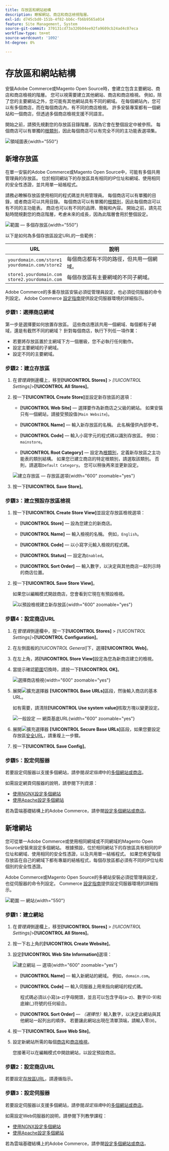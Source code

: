 ```yaml
---
title: 存放區和網站結構
description: 瞭解網站、商店和商店檢視階層。
exl-id: d745cbd0-151b-4f82-bb6c-fb6b9565a014
feature: Site Management, System
source-git-commit: 370131cd73a320b04ee92fa9609cb24ad4c07eca
workflow-type: tm+mt
source-wordcount: '1092'
ht-degree: 0%

---
```


# 存放區和網站結構

安裝Adobe Commerce或Magento Open Source時，會建立包含主要網站、商店和商店檢視的階層。 您可以視需要建立其他網站、商店和商店檢視。 例如，除了您的主要網站之外，您可能有其他網站具有不同的網域。 在每個網站內，您可以有多個商店，而在每個商店內，有不同的商店檢視。 許多安裝專案都有一個網站和一個商店，但透過多個商店檢視支援不同語言。

開始之前，請預先規劃您的存放區目錄階層，因為它會在整個設定中被參照。 每個商店可以有單獨的[根類別](../catalog/category-root.md)，因此每個商店可以有完全不同的主功能表選項集。

![領域圖表](./assets/scope-multisite.svg){width="550"}

## 新增存放區

在單一安裝的Adobe Commerce或Magento Open Source中，可能有多個共用管理員的存放區。 位於相同網站下的存放區具有相同的IP位址和網域、使用相同的安全性憑證，並共用單一結帳程式。

請務必瞭解存放區使用相同的程式碼並共用管理員。 每個商店可以有單獨的目錄，或者商店可以共用目錄。 每個商店可以有單獨的[根類別](../catalog/category-root.md)，因此每個商店可以有不同的主功能表。 商店也可以有不同的品牌、簡報和內容。 開始之前，請先花點時間規劃您的商店階層，考慮未來的成長，因為此階層會用於整個設定。

![範圍 — 多個存放區](./assets/scope-multistore.svg){width="550"}

以下是如何為多個存放區設定URL的一些範例：

| URL | 說明 |
| --- | ----------- |
| `yourdomain.com/store1`<br>`yourdomain.com/store2` | 每個商店都有不同的路徑，但共用一個網域。 |
| `store1.yourdomain.com`<br>`store2.yourdomain.com` | 每個存放區有主要網域的不同子網域。 |

Adobe Commerce的多重存放區安裝必須從管理員設定，也必須從伺服器的命令列設定。 Adobe Commerce [設定指南](https://experienceleague.adobe.com/docs/commerce-operations/configuration-guide/multi-sites/ms-overview.html)提供設定伺服器環境的詳細指示。

### 步驟1：選擇商店網域

第一步是選擇要如何放置存放區。 這些商店應該共用一個網域、每個都有子網域，還是有截然不同的網域？ 針對每個商店，執行下列任一項作業：

- 若要將存放區置於主網域下方一個層級，您不必執行任何動作。
- 設定主要網域的子網域。
- 設定不同的主要網域。

### 步驟2：建立存放區

1. 在&#x200B;_管理員_&#x200B;側邊欄上，移至&#x200B;**[!UICONTROL Stores]** > _[!UICONTROL Settings]_>**[!UICONTROL All Stores]**。

1. 按一下&#x200B;**[!UICONTROL Create Store]**&#x200B;並設定新存放區的選項：

   - **[!UICONTROL Web Site]** — 選擇要作為新商店之父級的網站。 如果安裝只有一個網站，請接受預設值(`Main Website`)。

   - **[!UICONTROL Name]** — 輸入新存放區的名稱。 此名稱僅供內部參考。

   - **[!UICONTROL Code]** — 輸入小寫字元的程式碼以識別存放區。 例如： `mainstore`。

   - **[!UICONTROL Root Category]** — 設定為[根類別](../catalog/category-root.md)，定義新存放區之主功能表的類別結構。 如果您已建立商店的特定根類別，請選取該類別。 否則，請選取`Default Category`。 您可以稍後再來並更新設定。

   ![建立存放區 — 存放區選項](./assets/stores-all-store-information.png){width="600" zoomable="yes"}

1. 按一下&#x200B;**[!UICONTROL Save Store]**。

### 步驟3：建立預設存放區檢視

1. 按一下&#x200B;**[!UICONTROL Create Store View]**&#x200B;並設定存放區檢視選項：

   - **[!UICONTROL Store]** — 設為您建立的新商店。

   - **[!UICONTROL Name]** — 輸入檢視的名稱。 例如，`English`。

   - **[!UICONTROL Code]** — 以小寫字元輸入檢視的程式碼。

   - **[!UICONTROL Status]** — 設定為`Enabled`。

   - **[!UICONTROL Sort Order]** — 輸入數字，以決定與其他商店一起列示時的商店位置。

1. 按一下&#x200B;**[!UICONTROL Save Store View]**。

   如果您以編輯模式開啟商店，您會看到它現在有預設檢視。

   ![以預設檢視建立新存放區](./assets/new-store-default-view.png){width="600" zoomable="yes"}

### 步驟4：設定商店URL

1. 在&#x200B;_管理員_&#x200B;側邊欄中，按一下&#x200B;**[!UICONTROL Stores]** > _[!UICONTROL Settings]_>**[!UICONTROL Configuration]**。

1. 在左側面板的&#x200B;_[!UICONTROL General]_&#x200B;下，選擇&#x200B;**[!UICONTROL Web]**。

1. 在左上角，將&#x200B;**[!UICONTROL Store View]**&#x200B;設定為您為新商店建立的檢視。

1. 當提示確認[範圍](../getting-started/websites-stores-views.md#scope-settings)切換時，請按一下&#x200B;**[!UICONTROL OK]**。

   ![選擇商店檢視](./assets/create-store-config-view.png){width="600" zoomable="yes"}

1. 展開![擴充選擇器](../assets/icon-display-expand.png) **[!UICONTROL Base URLs]**&#x200B;區段，然後輸入商店的基本URL。

   如有需要，請清除&#x200B;**[!UICONTROL Use system value]**&#x200B;核取方塊以變更設定。

   ![一般設定 — 網頁基底URL](./assets/config-general-web-base-urls-clear-checkbox.png){width="600" zoomable="yes"}

1. 展開![擴充選擇器](../assets/icon-display-expand.png) **[!UICONTROL Secure Base URLs]**&#x200B;區段，如果您要設定存放區[安全URL](store-urls.md)，請重複上一步驟。

1. 按一下&#x200B;**[!UICONTROL Save Config]**。

### 步驟5：設定伺服器

若要設定伺服器以支援多個網站，請參閱&#x200B;_設定指南_&#x200B;中的[多個網站或商店](https://experienceleague.adobe.com/docs/commerce-operations/configuration-guide/multi-sites/ms-overview.html)。

如需設定網頁伺服器的說明，請參閱下列資源：

- [使用NGNX設定多個網站](https://experienceleague.adobe.com/docs/commerce-operations/configuration-guide/multi-sites/ms-nginx.html)
- [使用Apache設定多個網站](https://experienceleague.adobe.com/docs/commerce-operations/configuration-guide/multi-sites/ms-apache.html)

若為雲端基礎結構上的Adobe Commerce，請參閱[設定多個網站或商店](https://experienceleague.adobe.com/docs/commerce-cloud-service/user-guide/configure-store/multiple-sites.html)。

## 新增網站

您可從單一Adobe Commerce或使用相同網域或不同網域的Magento Open Source安裝來設定多個網站。 根據預設，位於相同網站下的存放區具有相同的IP位址和網域、使用相同的安全性憑證，以及共用單一結帳程式。 如果您希望每個存放區在自己的網域下都有專屬的結帳程式，每個存放區都必須有不同的IP位址和個別的安全性憑證。

Adobe Commerce或Magento Open Source的多網站安裝必須從管理員設定，也從伺服器的命令列設定。 Commerce [設定指南](https://experienceleague.adobe.com/docs/commerce-operations/configuration-guide/multi-sites/ms-overview.html)提供設定伺服器環境的詳細指示。

![範圍 — 網站](./assets/scope-multisite.svg){width="550"}

### 步驟1：建立網站

1. 在&#x200B;_管理員_&#x200B;側邊欄上，移至&#x200B;**[!UICONTROL Stores]** > _[!UICONTROL Settings]_>**[!UICONTROL All Stores]**。

1. 按一下右上角的&#x200B;**[!UICONTROL Create Website]**。

1. 設定&#x200B;**[!UICONTROL Web Site Information]**&#x200B;選項：

   ![建立網站 — 選項](./assets/create-website-info.png){width="600" zoomable="yes"}

   - **[!UICONTROL Name]** — 輸入新網站的網域。 例如，`domain.com`。

   - **[!UICONTROL Code]** — 輸入伺服器上用來指向網域的程式碼。

     程式碼必須以小寫(a-z)字母開頭，並且可以包含字母(a-z)、數字(0-9)和底線(_)符號的任何組合。

   - **[!UICONTROL Sort Order]** — _（選擇性）_&#x200B;輸入數字，以決定此網站與其他網站一起列出的順序。 若要讓此網站出現在清單頂端，請輸入零(`0`)。

1. 按一下&#x200B;**[!UICONTROL Save Web Site]**。

1. 設定新網站所需的每個[商店](#add-stores)和[商店檢視](store-views.md)。

   您接著可以在編輯模式中開啟網站，以設定預設商店。

### 步驟2：設定商店URL

若要設定[存放區URL](store-urls.md)，請遵循指示。

### 步驟3：設定伺服器

若要設定伺服器以支援多個網站，請參閱&#x200B;_設定指南_&#x200B;中的[多個網站或商店](https://experienceleague.adobe.com/docs/commerce-operations/configuration-guide/multi-sites/ms-overview.html)。

如需設定Web伺服器的說明，請參閱下列教學課程：

- [使用NGNX設定多個網站](https://experienceleague.adobe.com/docs/commerce-operations/configuration-guide/multi-sites/ms-nginx.html)
- [使用Apache設定多個網站](https://experienceleague.adobe.com/docs/commerce-operations/configuration-guide/multi-sites/ms-apache.html)

若為雲端基礎結構上的Adobe Commerce，請參閱[設定多個網站或商店](https://experienceleague.adobe.com/docs/commerce-cloud-service/user-guide/configure-store/multiple-sites.html)。
